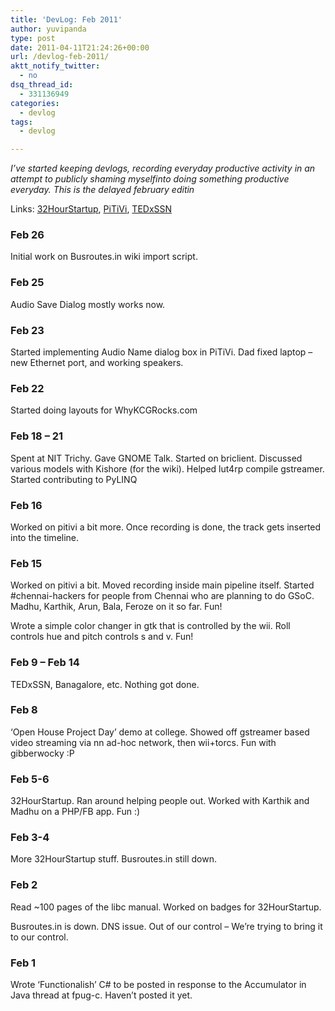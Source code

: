 ```yaml
---
title: 'DevLog: Feb 2011'
author: yuvipanda
type: post
date: 2011-04-11T21:24:26+00:00
url: /devlog-feb-2011/
aktt_notify_twitter:
  - no
dsq_thread_id:
  - 331136949
categories:
  - devlog
tags:
  - devlog

---
```

_I&#8217;ve started keeping devlogs, recording everyday productive activity in an attempt to publicly shaming myselfinto doing something productive everyday. This is the delayed february editin_

Links: [32HourStartup][1], [PiTiVi][2], [TEDxSSN][3]

### Feb 26

Initial work on Busroutes.in wiki import script.

### Feb 25

Audio Save Dialog mostly works now.

### Feb 23

Started implementing Audio Name dialog box in PiTiVi. Dad fixed laptop &#8211; new Ethernet port, and working speakers. 

### Feb 22

Started doing layouts for WhyKCGRocks.com

### Feb 18 &#8211; 21

Spent at NIT Trichy. Gave GNOME Talk. Started on briclient. Discussed various models with Kishore (for the wiki). Helped lut4rp compile gstreamer. Started contributing to PyLINQ

### Feb 16

Worked on pitivi a bit more. Once recording is done, the track gets inserted into the timeline. 

### Feb 15

Worked on pitivi a bit. Moved recording inside main pipeline itself. Started #chennai-hackers for people from Chennai who are planning to do GSoC. Madhu, Karthik, Arun, Bala, Feroze on it so far. Fun! 

Wrote a simple color changer in gtk that is controlled by the wii. Roll controls hue and pitch controls s and v. Fun!

### Feb 9 &#8211; Feb 14

TEDxSSN, Banagalore, etc. Nothing got done.

### Feb 8

&#8216;Open House Project Day&#8217; demo at college. Showed off gstreamer based video streaming via nn ad-hoc network, then wii+torcs. Fun with gibberwocky :P

### Feb 5-6

32HourStartup. Ran around helping people out. Worked with Karthik and Madhu on a PHP/FB app. Fun :)

### Feb 3-4

More 32HourStartup stuff. Busroutes.in still down.

### Feb 2

Read ~100 pages of the libc manual. Worked on badges for 32HourStartup. 

Busroutes.in is down. DNS issue. Out of our control &#8211; We&#8217;re trying to bring it to our control. 

### Feb 1

Wrote &#8216;Functionalish&#8217; C# to be posted in response to the Accumulator in Java thread at fpug-c. Haven&#8217;t posted it yet.

 [1]: http://32hourstartup.com/
 [2]: http://pitivi.org
 [3]: http://tedxssn.com